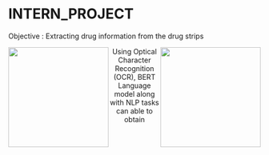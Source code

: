 # INTERN_PROJECT
Objective : Extracting drug information from the drug strips




<img align="left" width="200" height="200" src="https://github.com/mugesh201/INTERN_PROJECT/assets/140939505/9be838a3-bb6f-4b7a-abd9-2dba1a2b90d6">

<img align="right" width="200" height="200" src="https://github.com/mugesh201/INTERN_PROJECT/assets/140939505/5b6593e6-073f-4fc1-88cd-2e7be699802e">


<p align="center" padding-top=60px>Using Optical Character Recognition (OCR),  BERT Language model along with NLP tasks can able to obtain 
</p>








